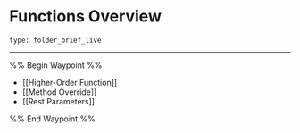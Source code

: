 # Functions Overview
 
```ccard
type: folder_brief_live
```
 
---

%% Begin Waypoint %%
- [[Higher-Order Function]]
- [[Method Override]]
- [[Rest Parameters]]

%% End Waypoint %%